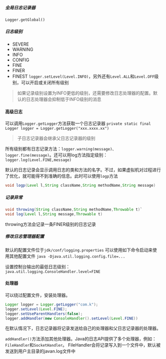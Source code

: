 ##### 全局日志记录器
`Logger.getGlobal()`
##### 日志级别
- SEVERE
- WARNING
- INFO
- CONFIG
- FINE
- FINER
- FINEST
`logger.setLevel(Level.INFO)`，另外还有`Level.ALL`和`Level.OFF`级别，可以开启或关闭所有级别
>如果记录级别设置为INFO更低的级别，还需要修改日志处理器的配置。默认的日志处理器会抑制低于INFO级别的消息
#### 高级日志
可以调用`Logger.getLogger`方法获取一个日志记录器
`private static final Logger logger = Logger.getLogger("xxx.xxxx.xx")`
>子日志记录器会继承父日志记录器的级别

所有级别都有日志记录方法：`logger.warning(message)、logger.fine(message)`。还可以用log方法指定级别：`logger.log(Level.FINE,message)`

默认的日志记录会显示调用日志的类和方法的名字。不过，如果虚拟机对过程进行了优化，就可能得不到准确的信息。此时可以使用`logp`方法
```java
void logp(Level l,String className,String methodName,String message)
```
##### 记录异常
```java
void throwing(String className,String methodName,Throwable t)`
void log(Level l,String message,Throwable t)
```
throwing方法会记录一条FINER级别的日志记录
##### 修改日志管理器配置
默认的配置文件位于`jdk/conf/logging.properties`
可以使用如下命令启动来使用其他配置文件
`java -Djava.util.logging.config.file=...`

设置控制台输出的最低日志级别：`java.util.logging.ConsoleHandler.level=FINE`
#### 处理器
可以绕过配置文件，安装处理器。
```java
Logger logger = Logger.getLogger("com.k");
logger.setLevel(Level.FINE);
logger.setUseParentHandlers(false);
logger.addHandler(new ConsoleHandler().setLevel(Level.FINE))
```
在默认情况下，日志记录器将记录发送给自己的处理器和父日志记录器的处理器。

`addHandler()`方法添加其他处理器。Java的日志API提供了多个处理器，例如：`FileHandler`和`SocketHandler`。
FileHandler会将记录写入到一个文件中，默认被发送到用户主目录的javan.log文件中